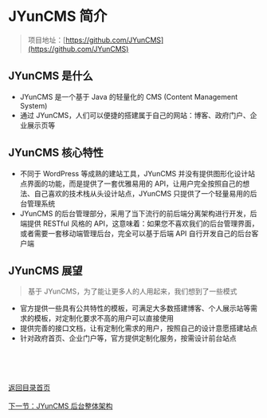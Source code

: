 # JYunCMS 简介

> 项目地址：[https://github.com/JYunCMS](https://github.com/JYunCMS)

## JYunCMS 是什么

- JYunCMS 是一个基于 Java 的轻量化的 CMS (Content Management System)
- 通过 JYunCMS，人们可以便捷的搭建属于自己的网站：博客、政府门户、企业展示页等

## JYunCMS 核心特性

- 不同于 WordPress 等成熟的建站工具，JYunCMS 并没有提供图形化设计站点界面的功能，而是提供了一套优雅易用的 API，让用户完全按照自己的想法、自己喜欢的技术栈从头设计站点，JYunCMS 只提供了一个轻量易用的后台管理系统
- JYunCMS 的后台管理部分，采用了当下流行的前后端分离架构进行开发，后端提供 RESTful 风格的 API，这意味着：如果您不喜欢我们的后台管理界面，或者需要一套移动端管理后台，完全可以基于后端 API 自行开发自己的后台客户端

## JYunCMS 展望

> 基于 JYunCMS，为了能让更多人的人用起来，我们想到了一些模式

- 官方提供一些具有公共特性的模板，可满足大多数搭建博客、个人展示站等需求的模板，对定制化要求不高的用户可以直接使用
- 提供完善的接口文档，让有定制化需求的用户，按照自己的设计意愿搭建站点
- 针对政府首页、企业门户等，官方提供定制化服务，按需设计前台站点

<br/><br/><br/>

<div id="bom">
    <a href="./README.md">返回目录首页</a>
</div>
<br>
<div id="bom">
    <a href="./intro_framework.md">下一节：JYunCMS 后台整体架构</a>
</div>

<link rel="stylesheet" rev="stylesheet" href="./assets/css/easy-ci.css" type="text/css"/>